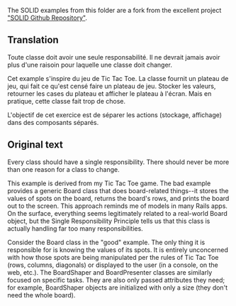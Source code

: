 The SOLID examples from this folder are a fork from the excellent project ["SOLID Github Repository"](https://github.com/mikeknep/SOLID "SOLID Github Repository").

## Translation

 Toute classe doit avoir une seule responsabilité. Il ne devrait jamais avoir plus d'une raisoin pour laquelle une classe doit changer.
 
Cet example s'inspire du jeu de Tic Tac Toe. La classe fournit un plateau de jeu, qui fait ce qu'est censé faire un plateau de jeu. Stocker les valeurs, retourner les cases du plateau et afficher le plateau à l'écran. Mais en pratique, cette classe fait trop de chose.

L'objectif de cet exercice est de séparer les actions (stockage, affichage) dans des composants séparés. 
 
## Original text
 
 Every class should have a single responsibility. There should never be more than one reason for a class to change.

This example is derived from my Tic Tac Toe game. The bad example provides a generic Board class that does board-related things--it stores the values of spots on the board, returns the board's rows, and prints the board out to the screen. This approach reminds me of models in many Rails apps. On the surface, everything seems legitimately related to a real-world Board object, but the Single Responsibility Principle tells us that this class is actually handling far too many responsibilities.

Consider the Board class in the "good" example. The only thing it is responsible for is knowing the values of its spots. It is entirely unconcerned with how those spots are being manipulated per the rules of Tic Tac Toe (rows, columns, diagonals) or displayed to the user (in a console, on the web, etc.). The BoardShaper and BoardPresenter classes are similarly focused on specific tasks. They are also only passed attributes they need; for example, BoardShaper objects are initialized with only a size (they don't need the whole board).

